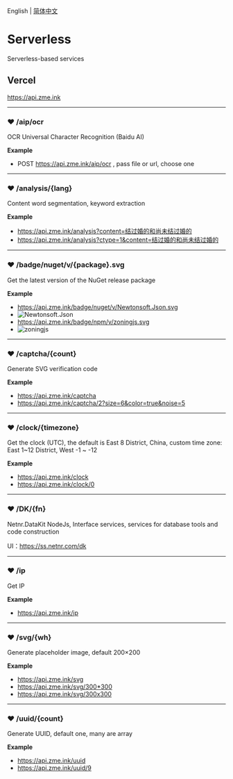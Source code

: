 English | [简体中文](README_zh-CN.md)

# Serverless
Serverless-based services

## Vercel
<https://api.zme.ink>

---

### ❤ /aip/ocr
OCR Universal Character Recognition (Baidu AI)

**Example**
- POST <https://api.zme.ink/aip/ocr> , pass file or url, choose one

---

### ❤ /analysis/{lang}
Content word segmentation, keyword extraction

**Example**
- <https://api.zme.ink/analysis?content=结过婚的和尚未结过婚的>
- <https://api.zme.ink/analysis?ctype=1&content=结过婚的和尚未结过婚的>

---

### ❤ /badge/nuget/v/{package}.svg
Get the latest version of the NuGet release package

**Example**
- <https://api.zme.ink/badge/nuget/v/Newtonsoft.Json.svg>
- ![Newtonsoft.Json](https://api.zme.ink/badge/nuget/v/Newtonsoft.Json.svg)
- <https://api.zme.ink/badge/npm/v/zoningjs.svg>
- ![zoningjs](https://api.zme.ink/badge/npm/v/zoningjs.svg)

---

### ❤ /captcha/{count}
Generate SVG verification code

**Example**
- <https://api.zme.ink/captcha>
- <https://api.zme.ink/captcha/2?size=6&color=true&noise=5>

---

### ❤ /clock/{timezone}
Get the clock (UTC), the default is East 8 District, China, custom time zone: East 1\~12 District, West -1 ~ -12

**Example**
- <https://api.zme.ink/clock>
- <https://api.zme.ink/clock/0>

---

### ❤ /DK/{fn}
Netnr.DataKit NodeJs, Interface services, services for database tools and code construction

UI：<https://ss.netnr.com/dk>

---

### ❤ /ip
Get IP

**Example**
- <https://api.zme.ink/ip>

---

### ❤ /svg/{wh}
Generate placeholder image, default 200×200

**Example**
- <https://api.zme.ink/svg>
- <https://api.zme.ink/svg/300*300>
- <https://api.zme.ink/svg/300x300>

---

### ❤ /uuid/{count}
Generate UUID, default one, many are array

**Example**
- <https://api.zme.ink/uuid>
- <https://api.zme.ink/uuid/9>